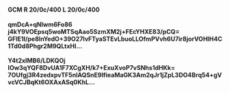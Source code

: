 #### GCM R 20/0c/400 L 20/0c/400
**qmDcA+qNlwm6Fo86**<br/>**j4kY9VOEpsq5woMTSqAao5SzmXM2j+FEcYHXE83/pCQ=**<br/>**GFlE1l/pe8InYedO+39O27IvFTyaSTEvLbuoLLOfmPVvh6U7ir8jorVOHIH4C1Td0d8Phgr2M9QLtxHI...**<br/><br/>
**Y4t2xIMB6/LDKQOj**<br/>**IOw3qYQF8DvUA1F7XCgXH/k7+ExuXvoP7vSNhs1dHKk=**<br/>**7OUfgj3R4zedxpvTF5nlAQSnE9IfieaMaGK3Am2qJr1jZpL3DO4Brq54+gVvcVCJBqKt6OXAxASq0KhL...**